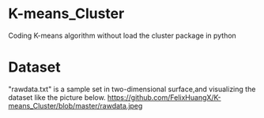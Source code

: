# K-means_Cluster
Coding K-means algorithm without load the cluster package in python

# Dataset
"rawdata.txt" is a sample set in two-dimensional surface,and visualizing the dataset like the picture below. 
https://github.com/FelixHuangX/K-means_Cluster/blob/master/rawdata.jpeg
